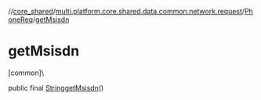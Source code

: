 //[core_shared](../../../index.md)/[multi.platform.core.shared.data.common.network.request](../index.md)/[PhoneReq](index.md)/[getMsisdn](get-msisdn.md)

# getMsisdn

[common]\

public final [String](https://docs.oracle.com/javase/8/docs/api/java/lang/String.html)[getMsisdn](get-msisdn.md)()
